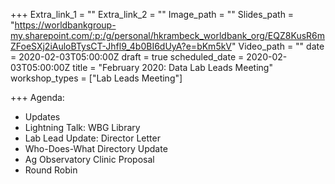 +++
Extra_link_1 = ""
Extra_link_2 = ""
Image_path = ""
Slides_path = "https://worldbankgroup-my.sharepoint.com/:p:/g/personal/hkrambeck_worldbank_org/EQZ8KusR6mZFoeSXj2iAuloBTysCT-Jhfl9_4b0BI6dUyA?e=bKm5kV"
Video_path = ""
date = 2020-02-03T05:00:00Z
draft = true
scheduled_date = 2020-02-03T05:00:00Z
title = "February 2020: Data Lab Leads Meeting"
workshop_types = ["Lab Leads Meeting"]

+++
Agenda:

* Updates
* Lightning Talk: WBG Library
* Lab Lead Update: Director Letter
* Who-Does-What Directory Update
* Ag Observatory Clinic Proposal
* Round Robin